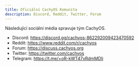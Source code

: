 ```yaml
---
title: Oficiální CachyOS Komunita
description: Discord, Reddit, Twitter, Forum
---
```


Následující sociální média spravuje tým CachyOS.

- Discord: https://discord.gg/cachyos-862292009423470592
- Reddit: https://www.reddit.com/r/cachyos
- Forum: https://discuss.cachyos.org
- Twitter: https://twitter.com/cachyos
- Telegram: https://t.me/+oR-kWT47vRdmMDli
